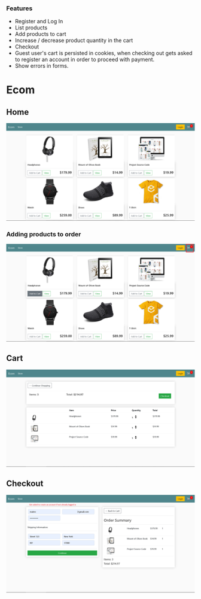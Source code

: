 ### Features

- Register and Log In
- List products 
- Add products to cart
- Increase / decrease product quantity in the cart
- Checkout
- Guest user's cart is persisted in cookies, when checking out gets asked to register an account in order to proceed with payment.
- Show errors in forms.

# Ecom

## Home
![](https://raw.githubusercontent.com/system32uwu/django-ecommerce/main/screenshots/Store.png)

### Adding products to order
![](https://raw.githubusercontent.com/system32uwu/django-ecommerce/main/screenshots/StoreAddToCartGuest.png)

## Cart
![](https://raw.githubusercontent.com/system32uwu/django-ecommerce/main/screenshots/Cart.png)

## Checkout
![](https://raw.githubusercontent.com/system32uwu/django-ecommerce/main/screenshots/Checkout1.png)
